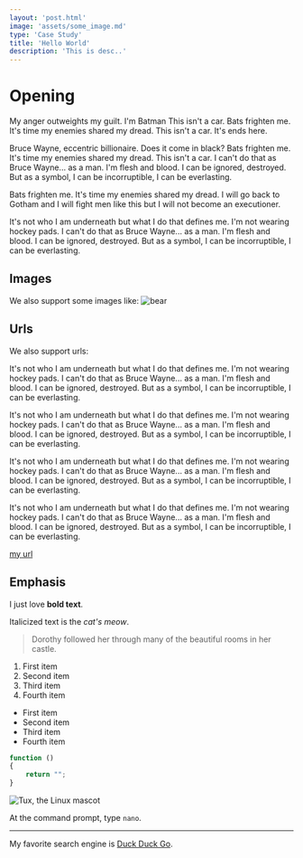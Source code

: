 ```yaml
---
layout: 'post.html'
image: 'assets/some_image.md'
type: 'Case Study'
title: 'Hello World'
description: 'This is desc..'
---
```

# Opening

 My anger outweights my guilt. I'm Batman This isn't a car. Bats frighten me. It's time my enemies shared my dread. This isn't a car. It's ends here.

 Bruce Wayne, eccentric billionaire. Does it come in black? Bats frighten me. It's time my enemies shared my dread. This isn't a car. I can't do that as Bruce Wayne... as a man. I'm flesh and blood. I can be ignored, destroyed. But as a symbol, I can be incorruptible, I can be everlasting.

 Bats frighten me. It's time my enemies shared my dread. I will go back to Gotham and I will fight men Iike this but I will not become an executioner.

 It's not who I am underneath but what I do that defines me. I'm not wearing hockey pads. I can't do that as Bruce Wayne... as a man. I'm flesh and blood. I can be ignored, destroyed. But as a symbol, I can be incorruptible, I can be everlasting.

## Images

We also support some images like:
![bear](https://placebear.com/g/200/300)

## Urls

We also support urls:

It's not who I am underneath but what I do that defines me. I'm not wearing hockey pads. I can't do that as Bruce Wayne... as a man. I'm flesh and blood. I can be ignored, destroyed. But as a symbol, I can be incorruptible, I can be everlasting.

It's not who I am underneath but what I do that defines me. I'm not wearing hockey pads. I can't do that as Bruce Wayne... as a man. I'm flesh and blood. I can be ignored, destroyed. But as a symbol, I can be incorruptible, I can be everlasting.

It's not who I am underneath but what I do that defines me. I'm not wearing hockey pads. I can't do that as Bruce Wayne... as a man. I'm flesh and blood. I can be ignored, destroyed. But as a symbol, I can be incorruptible, I can be everlasting.

It's not who I am underneath but what I do that defines me. I'm not wearing hockey pads. I can't do that as Bruce Wayne... as a man. I'm flesh and blood. I can be ignored, destroyed. But as a symbol, I can be incorruptible, I can be everlasting.

[my url](https://placebear.com/g/200/300)

## Emphasis 

I just love **bold text**.

Italicized text is the *cat's meow*.

> Dorothy followed her through many of the beautiful rooms in her castle.

1. First item
2. Second item
3. Third item
4. Fourth item

* First item
* Second item
* Third item
* Fourth item

```js
function ()
{
    return "";
}
```

![Tux, the Linux mascot](/assets/images/tux.png)

At the command prompt, type `nano`.

---

My favorite search engine is [Duck Duck Go](https://duckduckgo.com).